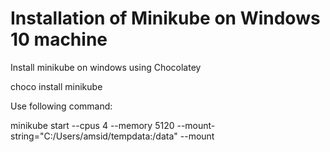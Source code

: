 # Installation of Minikube on Windows 10 machine

Install minikube on windows using Chocolatey

choco install minikube

  Use following command:

   minikube start --cpus 4 --memory 5120 --mount-string="C:/Users/amsid/tempdata:/data" --mount
   
